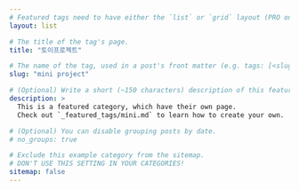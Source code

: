 ```yaml
---
# Featured tags need to have either the `list` or `grid` layout (PRO only).
layout: list

# The title of the tag's page.
title: "토이프로젝트"

# The name of the tag, used in a post's front matter (e.g. tags: [<slug>]).
slug: "mini project"

# (Optional) Write a short (~150 characters) description of this featured tag.
description: >
  This is a featured category, which have their own page.
  Check out `_featured_tags/mini.md` to learn how to create your own.

# (Optional) You can disable grouping posts by date.
# no_groups: true

# Exclude this example category from the sitemap.
# DON'T USE THIS SETTING IN YOUR CATEGORIES!
sitemap: false
---
```

